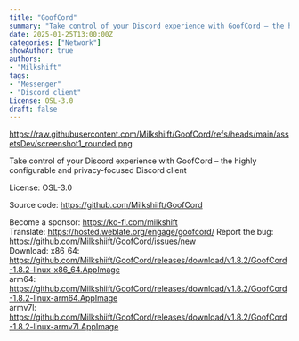 ```yaml
---
title: "GoofCord"
summary: "Take control of your Discord experience with GoofCord – the highly configurable and privacy-focused Discord client"
date: 2025-01-25T13:00:00Z
categories: ["Network"]
showAuthor: true
authors:
- "Milkshift"
tags: 
- "Messenger"
- "Discord client"
License: OSL-3.0
draft: false
---
```


https://raw.githubusercontent.com/Milkshiift/GoofCord/refs/heads/main/assetsDev/screenshot1_rounded.png

Take control of your Discord experience with GoofCord – the highly configurable and privacy-focused Discord client

License: OSL-3.0

Source code: <https://github.com/Milkshiift/GoofCord>

Become a sponsor: <https://ko-fi.com/milkshift>  
Translate: <https://hosted.weblate.org/engage/goofcord/>
Report the bug: <https://github.com/Milkshiift/GoofCord/issues/new>  
Download: x86_64: <https://github.com/Milkshiift/GoofCord/releases/download/v1.8.2/GoofCord-1.8.2-linux-x86_64.AppImage>  
          arm64: <https://github.com/Milkshiift/GoofCord/releases/download/v1.8.2/GoofCord-1.8.2-linux-arm64.AppImage>  
          armv7l: <https://github.com/Milkshiift/GoofCord/releases/download/v1.8.2/GoofCord-1.8.2-linux-armv7l.AppImage>  
